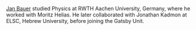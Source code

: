 [Jan Bauer](https://japhba.github.io)  studied Physics at RWTH Aachen University, Germany, where he worked with Moritz Helias. He later collaborated with Jonathan Kadmon at ELSC, Hebrew University, before joining the Gatsby Unit.